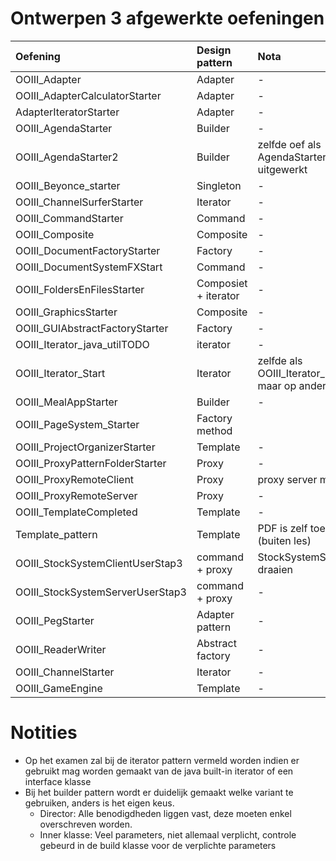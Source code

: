 # Ontwerpen 3 afgewerkte oefeningen

| Oefening | Design pattern | Nota
| :---- | :----------- | :--- | 
|OOIII_Adapter|Adapter|-|
|OOIII_AdapterCalculatorStarter|Adapter|-|
|AdapterIteratorStarter| Adapter |-|
|OOIII_AgendaStarter|Builder|-|
|OOIII_AgendaStarter2|Builder| zelfde oef als AgendaStarter, anders uitgewerkt| 
|OOIII_Beyonce_starter |Singleton|-|
|OOIII_ChannelSurferStarter|Iterator|-|
|OOIII_CommandStarter|Command|-|
|OOIII_Composite|Composite|-|
|OOIII_DocumentFactoryStarter|Factory|-|
|OOIII_DocumentSystemFXStart|Command|-|
|OOIII_FoldersEnFilesStarter|Composiet + iterator|-|
|OOIII_GraphicsStarter|Composite|-|
|OOIII_GUIAbstractFactoryStarter|Factory|-|
|OOIII_Iterator_java_utilTODO|iterator|-|
|OOIII_Iterator_Start|Iterator| zelfde als OOIII_Iterator_java_utilTODO maar op andere manier| 
|OOIII_MealAppStarter|Builder|-|
|OOIII_PageSystem_Starter|Factory method||
|OOIII_ProjectOrganizerStarter|Template|-|
|OOIII_ProxyPatternFolderStarter|Proxy|-|
|OOIII_ProxyRemoteClient|Proxy|proxy server moet draaien|
|OOIII_ProxyRemoteServer|Proxy|-|
|OOIII_TemplateCompleted|Template|-|
|Template_pattern|Template| PDF is zelf toegevoegd (buiten les) |
|OOIII_StockSystemClientUserStap3|command + proxy|StockSystemServer moet draaien|
|OOIII_StockSystemServerUserStap3|command + proxy|-|
|OOIII_PegStarter|Adapter pattern|-|
|OOIII_ReaderWriter|Abstract factory|-|
|OOIII_ChannelStarter|Iterator|-|
|OOIII_GameEngine|Template|-|

# Notities

* Op het examen zal bij de iterator pattern vermeld worden indien er gebruikt mag worden gemaakt van de java built-in iterator of een interface klasse  
* Bij het builder pattern wordt er duidelijk gemaakt welke variant te gebruiken, anders is het eigen keus.  
  * Director: Alle benodigdheden liggen vast, deze moeten enkel overschreven worden. 
  * Inner klasse: Veel parameters, niet allemaal verplicht, controle gebeurd in de build klasse voor de verplichte parameters 

